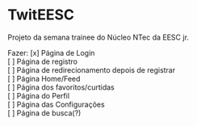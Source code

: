 # TwitEESC
Projeto da semana trainee do Núcleo NTec da EESC jr.

Fazer:
[x] Página de Login   
[ ] Página de registro  
[ ] Página de redirecionamento depois de registrar  
[ ] Página Home/Feed  
[ ] Página dos favoritos/curtidas  
[ ] Página do Perfil  
[ ] Página das Configurações  
[ ] Página de busca(?)  

